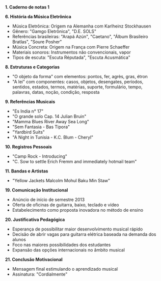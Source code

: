 **1. Caderno de notas 1**

**6. História da Música Eletrônica**

- Música Eletrônica: Origem na Alemanha com Karlheinz Stockhausen
- Gênero: "Gamgo Eletrônica", "D.E. SOLS"
- Referências brasileiras: "Arapá Azún", "Caetano", "Álbum Brasileiro Bratlas", "Soure Posher"
- Música Concreta: Origem na França com Pierre Schaeffer
- Materiais sonoros: Instrumentos não convencionais, vapor
- Tipos de escuta: "Escuta Réputada", "Escuta Acusmática"

**8. Estruturas e Categorias**

- "O objeto da forma" com elementos: pontos, fer, agrès, gras, étron
- "A lei" com componentes: casos, objetos, desengates, períodos, sentidos, estados, termos, matérias, suporte, formulário, tempo, palavras, datas, noção, condição, resposta

**9. Referências Musicais**

- "Es India n° 17"
- "O grande solo Cap. 14 Julian Bruin"
- "Mamma Blues River Away Sea Long"
- "Sem Fantasia - Bas Tipora"
- "Yardbird Suits"
- "A Night in Tunisia - K.C. Blum - Cheryl"

**10. Registros Pessoais**

- "Camp Rock - Introducing"
- "C. Sow to settle Erich Fremm and immediately hotmail team"

**11. Bandas e Artistas**

- "Yellow Jackets Malcolm Mohul Baku Min Staw"

**19. Comunicação Institucional**

- Anúncio de início de semestre 2013
- Oferta de oficinas de guitarra, baixo, teclado e vídeo
- Estabelecimento como proposta inovadora no método de ensino

**20. Justificativa Pedagógica**

- Esperança de possibilitar maior desenvolvimento musical rápido
- Decisão de abrir vagas para guitarra elétrica baseada na demanda dos alunos
- Foco nas maiores possibilidades dos estudantes
- Expansão das opções internacionais no âmbito musical

**21. Conclusão Motivacional**

- Mensagem final estimulando o aprendizado musical
- Assinatura: "Cordialmente"
